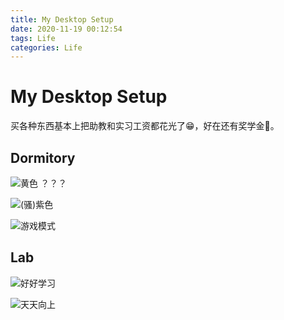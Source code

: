 ```yaml
---
title: My Desktop Setup
date: 2020-11-19 00:12:54
tags: Life
categories: Life
---
```


# My Desktop Setup

买各种东西基本上把助教和实习工资都花光了😁，好在还有奖学金🤣。

## Dormitory

![黄色 ？？？](Dorm1.png)

![(骚)紫色](Dorm2.png)

![游戏模式](Dorm3.png)

<!-- ![全是屏幕](Dorm4.png) -->

## Lab

![好好学习](Lab2.png)

![天天向上](Lab1.png)
